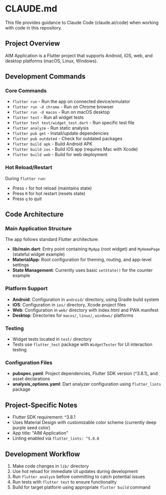 # CLAUDE.md

This file provides guidance to Claude Code (claude.ai/code) when working with code in this repository.

## Project Overview

AIM Application is a Flutter project that supports Android, iOS, web, and desktop platforms (macOS, Linux, Windows).

## Development Commands

### Core Commands
- `flutter run` - Run the app on connected device/emulator
- `flutter run -d chrome` - Run on Chrome browser
- `flutter run -d macos` - Run on macOS desktop
- `flutter test` - Run all widget tests
- `flutter test test/widget_test.dart` - Run specific test file
- `flutter analyze` - Run static analysis
- `flutter pub get` - Install/update dependencies
- `flutter pub outdated` - Check for outdated packages
- `flutter build apk` - Build Android APK
- `flutter build ios` - Build iOS app (requires Mac with Xcode)
- `flutter build web` - Build for web deployment

### Hot Reload/Restart
During `flutter run`:
- Press `r` for hot reload (maintains state)
- Press `R` for hot restart (resets state)
- Press `q` to quit

## Code Architecture

### Main Application Structure
The app follows standard Flutter architecture:
- **lib/main.dart**: Entry point containing `MyApp` (root widget) and `MyHomePage` (stateful widget example)
- **MaterialApp**: Root configuration for theming, routing, and app-level settings
- **State Management**: Currently uses basic `setState()` for the counter example

### Platform Support
- **Android**: Configuration in `android/` directory, using Gradle build system
- **iOS**: Configuration in `ios/` directory, Xcode project files
- **Web**: Configuration in `web/` directory with index.html and PWA manifest
- **Desktop**: Directories for `macos/`, `linux/`, `windows/` platforms

### Testing
- Widget tests located in `test/` directory
- Tests use `flutter_test` package with `WidgetTester` for UI interaction testing

### Configuration Files
- **pubspec.yaml**: Project dependencies, Flutter SDK version (^3.8.1), and asset declarations
- **analysis_options.yaml**: Dart analyzer configuration using `flutter_lints` package

## Project-Specific Notes

- Flutter SDK requirement: ^3.8.1
- Uses Material Design with customizable color scheme (currently deep purple seed color)
- App title: "AIM Application"
- Linting enabled via `flutter_lints: ^5.0.0`

## Development Workflow

1. Make code changes in `lib/` directory
2. Use hot reload for immediate UI updates during development
3. Run `flutter analyze` before committing to catch potential issues
4. Run tests with `flutter test` to ensure functionality
5. Build for target platform using appropriate `flutter build` command